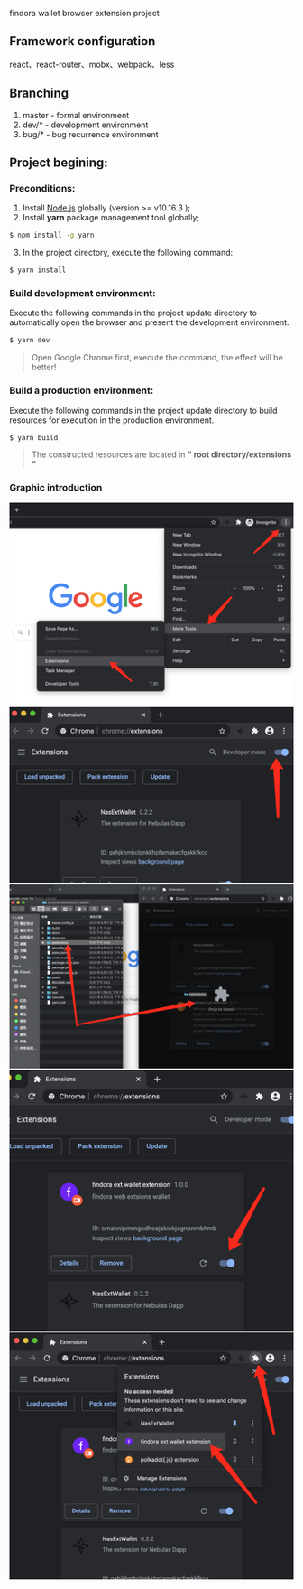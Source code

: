 findora wallet browser extension project

## Framework configuration

react、react-router、mobx、webpack、less

## Branching

1. master - formal environment
2. dev/\* - development environment
3. bug/\* - bug recurrence environment

## Project begining:

### Preconditions:

1. Install [Node.js](https://nodejs.org/en/download/) globally (version >= v10.16.3 );
2. Install **yarn** package management tool globally;

```bash
$ npm install -g yarn
```

3. In the project directory, execute the following command:

```bash
$ yarn install
```

### Build development environment:

Execute the following commands in the project update directory to automatically open the browser and present the development environment.

```bash
$ yarn dev
```

> Open Google Chrome first, execute the command, the effect will be better!

### Build a production environment:

Execute the following commands in the project update directory to build resources for execution in the production environment.

```bash
$ yarn build
```

> The constructed resources are located in **" root directory/extensions "**

### Graphic introduction

![打开浏览器扩展面板](./docs-src/images/help-1.png)
![打开开发者模式](./docs-src/images/help-2.png)
![拖拽插件到扩展面板中](./docs-src/images/help-3.png)
![Open findora wallet ext](./docs-src/images/help-4.png)
![使用插件](./docs-src/images/help-5.png)
